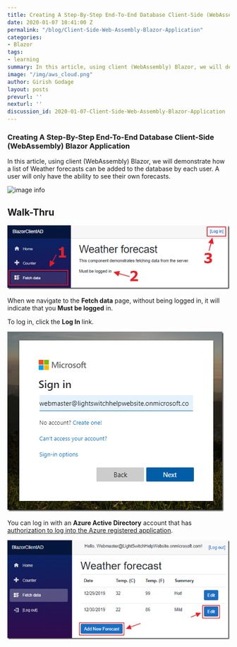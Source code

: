 ```yaml
---
title: Creating A Step-By-Step End-To-End Database Client-Side (WebAssembly) Blazor Application
date: 2020-01-07 10:41:00 Z
permalink: "/blog/Client-Side-Web-Assembly-Blazor-Application"
categories:
- Blazor
tags:
- learning
summary: In this article, using client (WebAssembly) Blazor, we will demonstrate how a list of Weather forecasts can be added to the database by each user. A user will only have the ability to see their own forecasts.
image: "/img/aws_cloud.png"
author: Girish Godage
layout: posts
prevurl: ''
nexturl: ''
discussion_id: 2020-01-07-Client-Side-Web-Assembly-Blazor-Application
---
```


### Creating A Step-By-Step End-To-End Database Client-Side (WebAssembly) Blazor Application

 In this article, using client (WebAssembly) Blazor, we will demonstrate how a list of Weather forecasts can be added to the database by each user. A user will only have the ability to see their own forecasts.

 ![image info](/img/blazor/1/BlazorClientADEndToEnd.gif)

##  Walk-Thru

![image info](/img/blazor/1/Creating-A-Step-By-Step-End-To-End-Database-image.png)

When we navigate to the **Fetch data** page, without being logged in, it will indicate that you **Must be logged** in.

To log in, click the **Log In** link.

![image info](/img/blazor/1/Creating-A-Step-By-Step-End-To-End-Datab_58BF-image.png)

You can log in with an **Azure Active Directory** account that has [authorization to log into the Azure registered application](https://docs.microsoft.com/en-us/azure/active-directory/manage-apps/developer-guidance-for-integrating-applications).

![image info](/img/blazor/1/3.png)




 